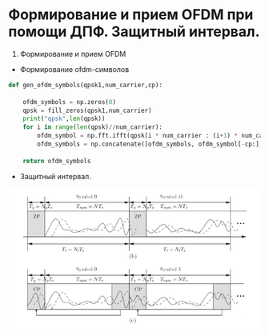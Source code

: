 # Формирование и прием OFDM при помощи ДПФ. Защитный интервал. 

1. Формирование и прием OFDM 

- Формирование ofdm-символов 

```py
def gen_ofdm_symbols(qpsk1,num_carrier,cp):

    ofdm_symbols = np.zeros(0)
    qpsk = fill_zeros(qpsk1,num_carrier)
    print("qpsk",len(qpsk))
    for i in range(len(qpsk)//num_carrier):
        ofdm_symbol = np.fft.ifft(qpsk[i * num_carrier : (i+1) * num_carrier], num_carrier) # обратное преобразование фурье
        ofdm_symbols = np.concatenate([ofdm_symbols, ofdm_symbol[-cp:], ofdm_symbol])  # добавление циклического префикса
        
    return ofdm_symbols
```

- Защитный интервал. 

<img src = "photo/cp.png">